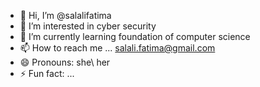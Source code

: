 - 👋 Hi, I’m @salalifatima
- 👀 I’m interested in cyber security
- 🌱 I’m currently learning foundation of computer science
- 📫 How to reach me ... salali.fatima@gmail.com
- 😄 Pronouns: she\ her
- ⚡ Fun fact: ...

<!---
salalifatima/salalifatima is a ✨ special ✨ repository because its `README.md` (this file) appears on your GitHub profile.
You can click the Preview link to take a look at your changes.
--->
